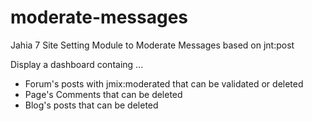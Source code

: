 moderate-messages
=================

Jahia 7 Site Setting Module to Moderate Messages based on jnt:post

Display a dashboard containg ...
- Forum's posts with jmix:moderated that can be validated or deleted
- Page's Comments that can be deleted
- Blog's posts that can be deleted
